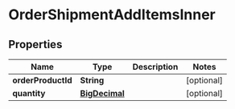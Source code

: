 

# OrderShipmentAddItemsInner

## Properties

Name | Type | Description | Notes
------------ | ------------- | ------------- | -------------
**orderProductId** | **String** |  |  [optional]
**quantity** | [**BigDecimal**](BigDecimal.md) |  |  [optional]




